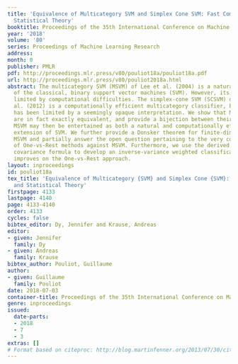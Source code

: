 ```yaml
---
title: 'Equivalence of Multicategory SVM and Simplex Cone SVM: Fast Computations and
  Statistical Theory'
booktitle: Proceedings of the 35th International Conference on Machine Learning
year: '2018'
volume: '80'
series: Proceedings of Machine Learning Research
address: 
month: 0
publisher: PMLR
pdf: http://proceedings.mlr.press/v80/pouliot18a/pouliot18a.pdf
url: http://proceedings.mlr.press/v80/pouliot2018a.html
abstract: The multicategory SVM (MSVM) of Lee et al. (2004) is a natural generalization
  of the classical, binary support vector machines (SVM). However, its use has been
  limited by computational difficulties. The simplex-cone SVM (SCSVM) of Mroueh et
  al. (2012) is a computationally efficient multicategory classifier, but its use
  has been limited by a seemingly opaque interpretation. We show that MSVM and SCSVM
  are in fact exactly equivalent, and provide a bijection between their tuning parameters.
  MSVM may then be entertained as both a natural and computationally efficient multicategory
  extension of SVM. We further provide a Donsker theorem for finite-dimensional kernel
  MSVM and partially answer the open question pertaining to the very competitive performance
  of One-vs-Rest methods against MSVM. Furthermore, we use the derived asymptotic
  covariance formula to develop an inverse-variance weighted classification rule which
  improves on the One-vs-Rest approach.
layout: inproceedings
id: pouliot18a
tex_title: 'Equivalence of Multicategory {SVM} and Simplex Cone {SVM}: Fast Computations
  and Statistical Theory'
firstpage: 4133
lastpage: 4140
page: 4133-4140
order: 4133
cycles: false
bibtex_editor: Dy, Jennifer and Krause, Andreas
editor:
- given: Jennifer
  family: Dy
- given: Andreas
  family: Krause
bibtex_author: Pouliot, Guillaume
author:
- given: Guillaume
  family: Pouliot
date: 2018-07-03
container-title: Proceedings of the 35th International Conference on Machine Learning
genre: inproceedings
issued:
  date-parts:
  - 2018
  - 7
  - 3
extras: []
# Format based on citeproc: http://blog.martinfenner.org/2013/07/30/citeproc-yaml-for-bibliographies/
---
```

